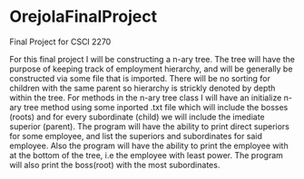 # OrejolaFinalProject
Final Project for CSCI 2270

For this final project I will be constructing a n-ary tree. The tree will have the purpose of keeping track of employment hierarchy, and will be generally be constructed via some file that is imported. There will be no sorting for children with the same parent so hierarchy is strickly denoted by depth within the tree. For methods in the n-ary tree class I will have an initialize n-ary tree method using some inported .txt file which will include the bosses (roots) and for every subordinate (child) we will include the imediate superior (parent). The program will have the ability to print direct superiors for some employee, and list the superiors and subordinates for said employee. Also the program will have the ability to print the employee with at the bottom of the tree, i.e the employee with least power. The program will also print the boss(root) with the most subordinates. 
